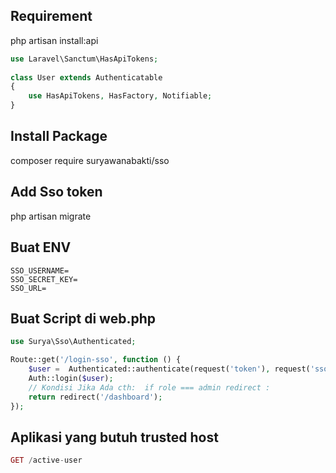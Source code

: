 ## Requirement
php artisan install:api

```php
use Laravel\Sanctum\HasApiTokens;
 
class User extends Authenticatable
{
    use HasApiTokens, HasFactory, Notifiable;
}
```

## Install Package
composer require suryawanabakti/sso

## Add Sso token 
php artisan migrate

## Buat ENV
```env
SSO_USERNAME=
SSO_SECRET_KEY=
SSO_URL=
```

## Buat Script di web.php
```php
use Surya\Sso\Authenticated;

Route::get('/login-sso', function () {
    $user =  Authenticated::authenticate(request('token'), request('sso_token'), request('app_name'));
    Auth::login($user);
    // Kondisi Jika Ada cth:  if role === admin redirect :
    return redirect('/dashboard');
});
```

## Aplikasi yang butuh trusted host
```php
GET /active-user
```






